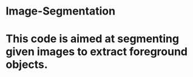 # Image-Segmentation
# This code is aimed at segmenting given images to extract foreground objects.
